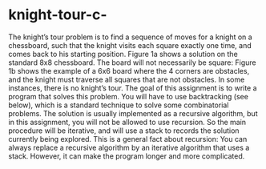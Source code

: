 # knight-tour-c-
The knight’s tour problem is to find a sequence of moves for a knight on a chessboard, such that the knight visits each square exactly one time, and comes back to his starting position. Figure 1a shows a solution on the standard 8x8 chessboard. The board will not necessarily be square: Figure 1b shows the example of a 6x6 board where the 4 corners are obstacles, and the knight must traverse all squares that are not obstacles. In some instances, there is no knight’s tour. The goal of this assignment is to write a program that solves this problem. You will have to use backtracking (see below), which is a standard technique to solve some combinatorial problems. The solution is usually implemented as a recursive algorithm, but in this assignment, you will not be allowed to use recursion. So the main procedure will be iterative, and will use a stack to records the solution currently being explored. This is a general fact about recursion: You can always replace a recursive algorithm by an iterative algorithm that uses a stack. However, it can make the program longer and more complicated.
